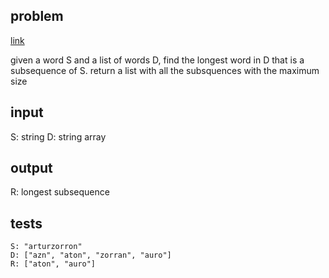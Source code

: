 ## problem

[link](https://techdevguide.withgoogle.com/resources/former-interview-question-find-longest-word)

given a word S and a list of words D, find the longest word in D that is a subsequence of S. return a list with all the subsquences with the maximum size

## input

S: string
D: string array

## output

R: longest subsequence

## tests

	S: "arturzorron"
    D: ["azn", "aton", "zorran", "auro"]
    R: ["aton", "auro"]
